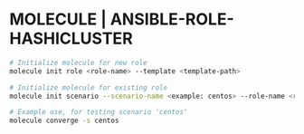 # MOLECULE | ANSIBLE-ROLE-HASHICLUSTER

```bash
# Initialize molecule for new role
molecule init role <role-name> --template <template-path>

# Initialize molecule for existing role
molecule init scenario --scenario-name <example: centos> --role-name <role-name>

# Example use, for testing scenario 'centos'
molecule converge -s centos
```